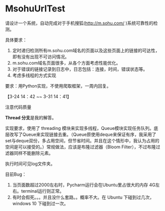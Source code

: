 # MsohuUrlTest

请设计一个系统，自动完成对于手机搜狐(http://m.sohu.com/ )系统可靠性的检测。  
  
具体要求：  
1. 定时递归检测所有m.sohu.com域名的页面以及这些页面上的链接的可达性，即有没有出现不可访问情况。  
2. m.sohu.com域名页面很多，从各个方面考虑性能优化。  
3. 对于错误的链接记录到日志中，日志包括：连接，时间，错误状态等。  
4. 考虑多线程的方式实现  
  
要求：用Python实现，不使用爬取框架，一周内回复。  
  
【3-24 14：42 ~~ 3-31 14：41】  
  
注意代码质量  
  
**Thread 分支**是我的解答。  
  
实现要求，使用了 threading 模块来实现多线程，Queue模块实现任务队列。底层改写了Queue来实现链接去重。（Queue原使用deque来保证有序，我采用了set与deque双份，多占用空间，但节省时间。并且在这个情形中，我认为占用的空间是可以接受的。）常规做法，应该是布隆过滤器（Bloom Filter），不过布隆过滤器同样不能删除元素。
  
执行时间可见log文件夹。  
  
目前Bug：  
1. 当页面数超过2000左右时，Pycharm运行会在Ubuntu里占很大的内存 4G左右。terminal运行则正常。  
2. 有时会假死。。。并且没什么套路。。概率不大。在 Ubuntu 下碰到过几次， windows 10 下碰到过一次。  